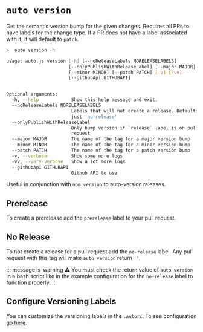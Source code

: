 # `auto version`

Get the semantic version bump for the given changes. Requires all PRs to have labels for the change type. If a PR does not have a label associated with it, it will default to `patch`.

```bash
>  auto version -h

usage: auto.js version [-h] [--noReleaseLabels NORELEASELABELS]
                       [--onlyPublishWithReleaseLabel] [--major MAJOR]
                       [--minor MINOR] [--patch PATCH] [-v] [-vv]
                       [--githubApi GITHUBAPI]


Optional arguments:
  -h, --help            Show this help message and exit.
  --noReleaseLabels NORELEASELABELS
                        Labels that will not create a release. Defaults to
                        just 'no-release'
  --onlyPublishWithReleaseLabel
                        Only bump version if `release` label is on pull
                        request
  --major MAJOR         The name of the tag for a major version bump
  --minor MINOR         The name of the tag for a minor version bump
  --patch PATCH         The name of the tag for a patch version bump
  -v, --verbose         Show some more logs
  -vv, --very-verbose   Show a lot more logs
  --githubApi GITHUBAPI
                        Github API to use
```

Useful in conjunction with `npm version` to auto-version releases.

## Prerelease

To create a prerelease add the `prerelease` label to your pull request.

## No Release

To not create a release for a pull request add the `no-release` label. Any pull request with this tag will make `auto version` return `''`.

::: message is-warning
:warning: You must check the return value of `auto version` in a bash script like in the example configuration for the `no-release` label to function properly.
:::

## Configure Versioning Labels

You can customize the versioning labels in the `.autorc`. To see configuration [go here](./autorc.md#versioning-labels).
